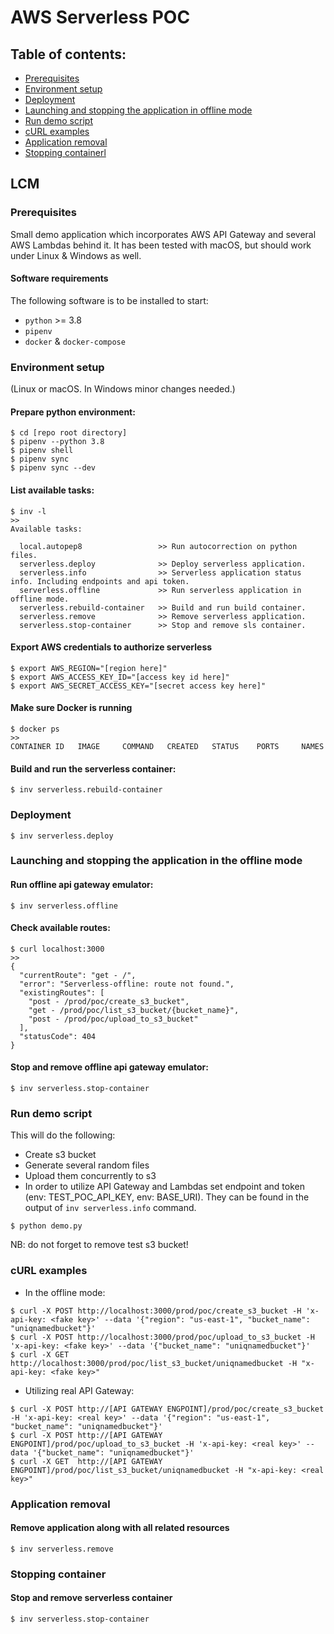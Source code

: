 # AWS Serverless POC

## Table of contents:

- [Prerequisites](#prerequisites)
- [Environment setup](#env_setup)
- [Deployment](#deployment)
- [Launching and stopping the application in offline mode](#launch)
- [Run demo script](#demo)
- [cURL examples](#examples)
- [Application removal](#removal)
- [Stopping containerl](#stop)

## LCM

### Prerequisites <div id='prerequisites'/>

Small demo application which incorporates AWS API Gateway and several AWS Lambdas behind it. It has been tested with
macOS, but should work under Linux & Windows as well.

#### Software requirements

The following software is to be installed to start:

- `python` >= 3.8
- `pipenv`
- `docker` & `docker-compose`

### Environment setup <div id='env_setup'/>

(Linux or macOS. In Windows minor changes needed.)

#### Prepare python environment:

```
$ cd [repo root directory]
$ pipenv --python 3.8
$ pipenv shell
$ pipenv sync
$ pipenv sync --dev
```

#### List available tasks:

```
$ inv -l
>>
Available tasks:

  local.autopep8                 >> Run autocorrection on python files.
  serverless.deploy              >> Deploy serverless application.
  serverless.info                >> Serverless application status info. Including endpoints and api token.
  serverless.offline             >> Run serverless application in offline mode.
  serverless.rebuild-container   >> Build and run build container.
  serverless.remove              >> Remove serverless application.
  serverless.stop-container      >> Stop and remove sls container.

```

#### Export AWS credentials to authorize serverless

```
$ export AWS_REGION="[region here]"
$ export AWS_ACCESS_KEY_ID="[access key id here]"
$ export AWS_SECRET_ACCESS_KEY="[secret access key here]"

```

#### Make sure Docker is running

```
$ docker ps
>>
CONTAINER ID   IMAGE     COMMAND   CREATED   STATUS    PORTS     NAMES
```

#### Build and run the serverless container:

```
$ inv serverless.rebuild-container
```

### Deployment <div id='deployment'/>

```
$ inv serverless.deploy
```

### Launching and stopping the application in the offline mode <div id='launch'/>

#### Run offline api gateway emulator:

```
$ inv serverless.offline
```

#### Check available routes:

```
$ curl localhost:3000
>>
{
  "currentRoute": "get - /",
  "error": "Serverless-offline: route not found.",
  "existingRoutes": [
    "post - /prod/poc/create_s3_bucket",
    "get - /prod/poc/list_s3_bucket/{bucket_name}",
    "post - /prod/poc/upload_to_s3_bucket"
  ],
  "statusCode": 404
}
```

#### Stop and remove offline api gateway emulator:

```
$ inv serverless.stop-container
```

### Run demo script <div id='demo'/>

This will do the following:

* Create s3 bucket
* Generate several random files
* Upload them concurrently to s3
* In order to utilize API Gateway and Lambdas set endpoint and token (env: TEST_POC_API_KEY, env: BASE_URI). They can be
  found in the output of `inv serverless.info` command.

```
$ python demo.py
```

NB: do not forget to remove test s3 bucket!

### cURL examples <div id='examples'/>

* In the offline mode:

```
$ curl -X POST http://localhost:3000/prod/poc/create_s3_bucket -H 'x-api-key: <fake key>' --data '{"region": "us-east-1", "bucket_name": "uniqnamedbucket"}'
$ curl -X POST http://localhost:3000/prod/poc/upload_to_s3_bucket -H 'x-api-key: <fake key>' --data '{"bucket_name": "uniqnamedbucket"}'
$ curl -X GET  http://localhost:3000/prod/poc/list_s3_bucket/uniqnamedbucket -H "x-api-key: <fake key>"
```

* Utilizing real API Gateway:

```
$ curl -X POST http://[API GATEWAY ENGPOINT]/prod/poc/create_s3_bucket -H 'x-api-key: <real key>' --data '{"region": "us-east-1", "bucket_name": "uniqnamedbucket"}'
$ curl -X POST http://[API GATEWAY ENGPOINT]/prod/poc/upload_to_s3_bucket -H 'x-api-key: <real key>' --data '{"bucket_name": "uniqnamedbucket"}'
$ curl -X GET  http://[API GATEWAY ENGPOINT]/prod/poc/list_s3_bucket/uniqnamedbucket -H "x-api-key: <real key>"
```

### Application removal <div id='removal'/>

#### Remove application along with all related resources

```
$ inv serverless.remove
```

### Stopping container <div id='stop'/>

#### Stop and remove serverless container

```
$ inv serverless.stop-container
```
